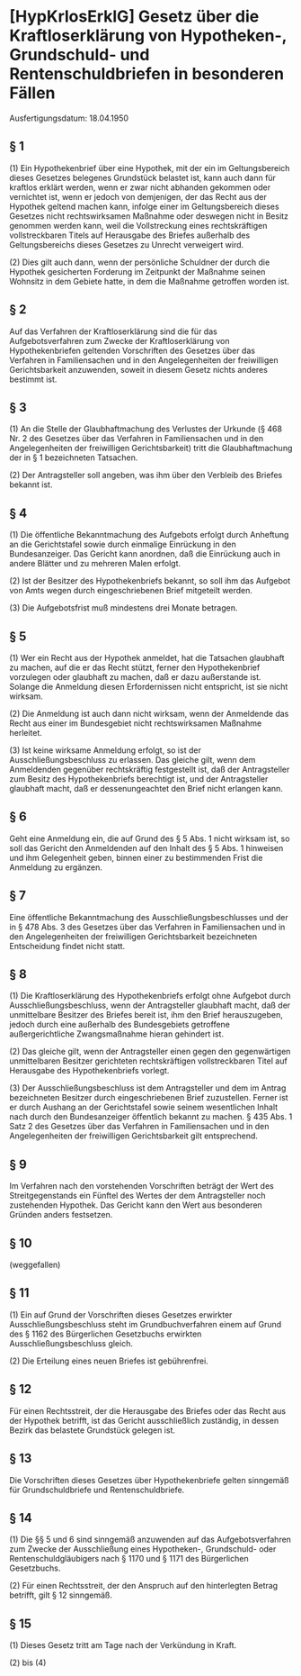 # [HypKrlosErklG] Gesetz über die Kraftloserklärung von Hypotheken-, Grundschuld- und Rentenschuldbriefen in besonderen Fällen

Ausfertigungsdatum: 18.04.1950

 

## § 1

(1) Ein Hypothekenbrief über eine Hypothek, mit der ein im Geltungsbereich dieses Gesetzes belegenes Grundstück belastet ist, kann auch dann für kraftlos erklärt werden, wenn er zwar nicht abhanden gekommen oder vernichtet ist, wenn er jedoch von demjenigen, der das Recht aus der Hypothek geltend machen kann, infolge einer im Geltungsbereich dieses Gesetzes nicht rechtswirksamen Maßnahme oder deswegen nicht in Besitz genommen werden kann, weil die Vollstreckung eines rechtskräftigen vollstreckbaren Titels auf Herausgabe des Briefes außerhalb des Geltungsbereichs dieses Gesetzes zu Unrecht verweigert wird.

(2) Dies gilt auch dann, wenn der persönliche Schuldner der durch die Hypothek gesicherten Forderung im Zeitpunkt der Maßnahme seinen Wohnsitz in dem Gebiete hatte, in dem die Maßnahme getroffen worden ist.


## § 2

Auf das Verfahren der Kraftloserklärung sind die für das Aufgebotsverfahren zum Zwecke der Kraftloserklärung von Hypothekenbriefen geltenden Vorschriften des Gesetzes über das Verfahren in Familiensachen und in den Angelegenheiten der freiwilligen Gerichtsbarkeit anzuwenden, soweit in diesem Gesetz nichts anderes bestimmt ist.


## § 3

(1) An die Stelle der Glaubhaftmachung des Verlustes der Urkunde (§ 468 Nr. 2 des Gesetzes über das Verfahren in Familiensachen und in den Angelegenheiten der freiwilligen Gerichtsbarkeit) tritt die Glaubhaftmachung der in § 1 bezeichneten Tatsachen.

(2) Der Antragsteller soll angeben, was ihm über den Verbleib des Briefes bekannt ist.


## § 4

(1) Die öffentliche Bekanntmachung des Aufgebots erfolgt durch Anheftung an die Gerichtstafel sowie durch einmalige Einrückung in den Bundesanzeiger. Das Gericht kann anordnen, daß die Einrückung auch in andere Blätter und zu mehreren Malen erfolgt.

(2) Ist der Besitzer des Hypothekenbriefs bekannt, so soll ihm das Aufgebot von Amts wegen durch eingeschriebenen Brief mitgeteilt werden.

(3) Die Aufgebotsfrist muß mindestens drei Monate betragen.


## § 5

(1) Wer ein Recht aus der Hypothek anmeldet, hat die Tatsachen glaubhaft zu machen, auf die er das Recht stützt, ferner den Hypothekenbrief vorzulegen oder glaubhaft zu machen, daß er dazu außerstande ist. Solange die Anmeldung diesen Erfordernissen nicht entspricht, ist sie nicht wirksam.

(2) Die Anmeldung ist auch dann nicht wirksam, wenn der Anmeldende das Recht aus einer im Bundesgebiet nicht rechtswirksamen Maßnahme herleitet.

(3) Ist keine wirksame Anmeldung erfolgt, so ist der Ausschließungsbeschluss zu erlassen. Das gleiche gilt, wenn dem Anmeldenden gegenüber rechtskräftig festgestellt ist, daß der Antragsteller zum Besitz des Hypothekenbriefs berechtigt ist, und der Antragsteller glaubhaft macht, daß er dessenungeachtet den Brief nicht erlangen kann.


## § 6

Geht eine Anmeldung ein, die auf Grund des § 5 Abs. 1 nicht wirksam ist, so soll das Gericht den Anmeldenden auf den Inhalt des § 5 Abs. 1 hinweisen und ihm Gelegenheit geben, binnen einer zu bestimmenden Frist die Anmeldung zu ergänzen.


## § 7

Eine öffentliche Bekanntmachung des Ausschließungsbeschlusses und der in § 478 Abs. 3 des Gesetzes über das Verfahren in Familiensachen und in den Angelegenheiten der freiwilligen Gerichtsbarkeit bezeichneten Entscheidung findet nicht statt.


## § 8

(1) Die Kraftloserklärung des Hypothekenbriefs erfolgt ohne Aufgebot durch Ausschließungsbeschluss, wenn der Antragsteller glaubhaft macht, daß der unmittelbare Besitzer des Briefes bereit ist, ihm den Brief herauszugeben, jedoch durch eine außerhalb des Bundesgebiets getroffene außergerichtliche Zwangsmaßnahme hieran gehindert ist.

(2) Das gleiche gilt, wenn der Antragsteller einen gegen den gegenwärtigen unmittelbaren Besitzer gerichteten rechtskräftigen vollstreckbaren Titel auf Herausgabe des Hypothekenbriefs vorlegt.

(3) Der Ausschließungsbeschluss ist dem Antragsteller und dem im Antrag bezeichneten Besitzer durch eingeschriebenen Brief zuzustellen. Ferner ist er durch Aushang an der Gerichtstafel sowie seinem wesentlichen Inhalt nach durch den Bundesanzeiger öffentlich bekannt zu machen. § 435 Abs. 1 Satz 2 des Gesetzes über das Verfahren in Familiensachen und in den Angelegenheiten der freiwilligen Gerichtsbarkeit gilt entsprechend.


## § 9

Im Verfahren nach den vorstehenden Vorschriften beträgt der Wert des Streitgegenstands ein Fünftel des Wertes der dem Antragsteller noch zustehenden Hypothek. Das Gericht kann den Wert aus besonderen Gründen anders festsetzen.


## § 10

(weggefallen)


## § 11

(1) Ein auf Grund der Vorschriften dieses Gesetzes erwirkter Ausschließungsbeschluss steht im Grundbuchverfahren einem auf Grund des § 1162 des Bürgerlichen Gesetzbuchs erwirkten Ausschließungsbeschluss gleich.

(2) Die Erteilung eines neuen Briefes ist gebührenfrei.


## § 12

Für einen Rechtsstreit, der die Herausgabe des Briefes oder das Recht aus der Hypothek betrifft, ist das Gericht ausschließlich zuständig, in dessen Bezirk das belastete Grundstück gelegen ist.


## § 13

Die Vorschriften dieses Gesetzes über Hypothekenbriefe gelten sinngemäß für Grundschuldbriefe und Rentenschuldbriefe.


## § 14

(1) Die §§ 5 und 6 sind sinngemäß anzuwenden auf das Aufgebotsverfahren zum Zwecke der Ausschließung eines Hypotheken-, Grundschuld- oder Rentenschuldgläubigers nach § 1170 und § 1171 des Bürgerlichen Gesetzbuchs.

(2) Für einen Rechtsstreit, der den Anspruch auf den hinterlegten Betrag betrifft, gilt § 12 sinngemäß.


## § 15

(1) Dieses Gesetz tritt am Tage nach der Verkündung in Kraft.

(2) bis (4)
